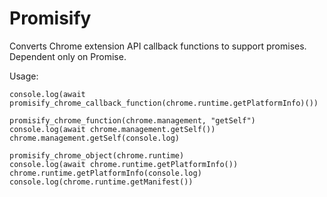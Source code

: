 # Promisify
Converts Chrome extension API callback functions to support promises. Dependent only on Promise.

Usage:
```
console.log(await promisify_chrome_callback_function(chrome.runtime.getPlatformInfo)())

promisify_chrome_function(chrome.management, "getSelf")
console.log(await chrome.management.getSelf())
chrome.management.getSelf(console.log)

promisify_chrome_object(chrome.runtime)
console.log(await chrome.runtime.getPlatformInfo())
chrome.runtime.getPlatformInfo(console.log)
console.log(chrome.runtime.getManifest())

```
